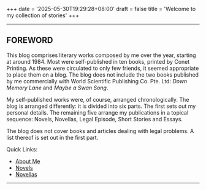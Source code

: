 +++
date = '2025-05-30T19:29:28+08:00'
draft = false
title = 'Welcome to my collection of stories'
+++

---
## FOREWORD

This blog comprises literary works composed by me over the year, starting at around 1984. Most were self-published in ten books, printed by Conet Printing. As these were circulated to only few friends, it seemed appropriate to place them on a blog. The blog does not include the two books published by me commercially with World Scientific Publishing Co. Pte. Ltd: *Down Memory Lane* and *Maybe a Swan Song*.

My self-published works were, of course, arranged chronologically. The blog is arranged differently: it is  divided into six parts. The first sets out my personal details. The remaining five arrange my publications in a topical sequence: Novels, Novellas, Legal Episode, Short Stories and Essays.

The blog does not cover books and articles dealing with legal problems. A list thereof is set out  in the first part.

Quick Links:

- [About Me](about-me/)
- [Novels](novels/)
- [Novellas](novellas/)

---
